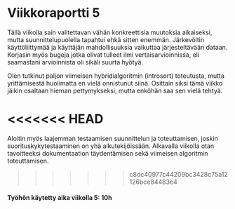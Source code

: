 # Viikkoraportti 5

Tällä viikolla sain valitettavan vähän konkreettisia muutoksia aikaiseksi, mutta suunnittelupuolella tapahtui ehkä sitten enemmän. Järkevöitin käyttöliittymää ja käyttäjän mahdollisuuksia vaikuttaa järjesteltävään dataan. Korjasin myös bugeja jotka olivat tulleet ilmi vertaisarvioinnissa, eli saamastani arvioinnista oli sikäli suurta hyötyä.

Olen tutkinut paljon viimeisen hybridialgoritmin (introsort) toteutusta, mutta yrittämisestä huolimatta en vielä onnistunut siinä. Osittain siksi tämä viikko jäikin osaltaan hieman pettymykseksi, mutta enköhän saa sen vielä tehtyä.

<<<<<<< HEAD
=======
Aloitin myös laajemman testaamisen suunnittelun ja toteuttamisen, joskin suorituskykytestaaminen on yhä alkutekijöissään. Alkavalla viikolla otan tavoitteeksi dokumentaation täydentämisen sekä viimeisen algoritmin toteuttamisen. 


>>>>>>> c8dc40977c44209bc3428c75a12126bce84483e4
#### Työhön käytetty aika viikolla 5: 10h

